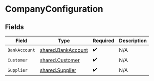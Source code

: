 # CompanyConfiguration


## Fields

| Field                                                           | Type                                                            | Required                                                        | Description                                                     |
| --------------------------------------------------------------- | --------------------------------------------------------------- | --------------------------------------------------------------- | --------------------------------------------------------------- |
| `BankAccount`                                                   | [shared.BankAccount](../../../pkg/models/shared/bankaccount.md) | :heavy_check_mark:                                              | N/A                                                             |
| `Customer`                                                      | [shared.Customer](../../../pkg/models/shared/customer.md)       | :heavy_check_mark:                                              | N/A                                                             |
| `Supplier`                                                      | [shared.Supplier](../../../pkg/models/shared/supplier.md)       | :heavy_check_mark:                                              | N/A                                                             |